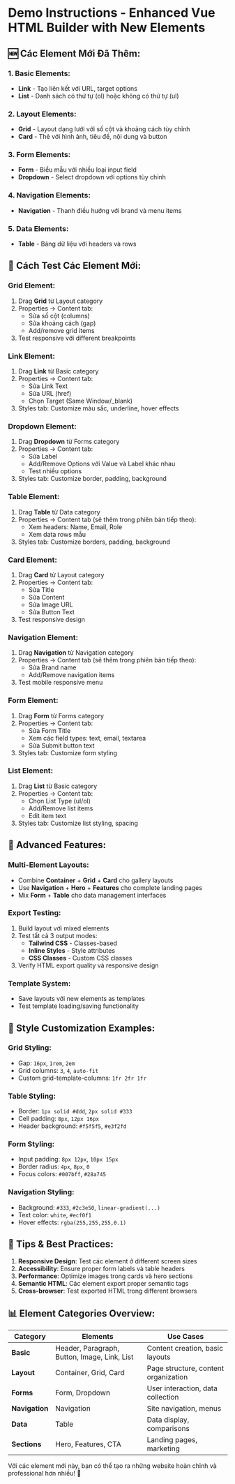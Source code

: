 # Demo Instructions - Enhanced Vue HTML Builder with New Elements

## 🆕 **Các Element Mới Đã Thêm:**

### **1. Basic Elements:**
- **Link** - Tạo liên kết với URL, target options
- **List** - Danh sách có thứ tự (ol) hoặc không có thứ tự (ul)

### **2. Layout Elements:**
- **Grid** - Layout dạng lưới với số cột và khoảng cách tùy chỉnh
- **Card** - Thẻ với hình ảnh, tiêu đề, nội dung và button

### **3. Form Elements:**
- **Form** - Biểu mẫu với nhiều loại input field
- **Dropdown** - Select dropdown với options tùy chỉnh

### **4. Navigation Elements:**
- **Navigation** - Thanh điều hướng với brand và menu items

### **5. Data Elements:**
- **Table** - Bảng dữ liệu với headers và rows

## 🎯 **Cách Test Các Element Mới:**

### **Grid Element:**
1. Drag **Grid** từ Layout category
2. Properties → Content tab:
   - Sửa số cột (columns)
   - Sửa khoảng cách (gap)
   - Add/remove grid items
3. Test responsive với different breakpoints

### **Link Element:**
1. Drag **Link** từ Basic category
2. Properties → Content tab:
   - Sửa Link Text
   - Sửa URL (href)
   - Chọn Target (Same Window/_blank)
3. Styles tab: Customize màu sắc, underline, hover effects

### **Dropdown Element:**
1. Drag **Dropdown** từ Forms category
2. Properties → Content tab:
   - Sửa Label
   - Add/Remove Options với Value và Label khác nhau
   - Test nhiều options
3. Styles tab: Customize border, padding, background

### **Table Element:**
1. Drag **Table** từ Data category
2. Properties → Content tab (sẽ thêm trong phiên bản tiếp theo):
   - Xem headers: Name, Email, Role
   - Xem data rows mẫu
3. Styles tab: Customize borders, padding, background

### **Card Element:**
1. Drag **Card** từ Layout category
2. Properties → Content tab:
   - Sửa Title
   - Sửa Content
   - Sửa Image URL
   - Sửa Button Text
3. Test responsive design

### **Navigation Element:**
1. Drag **Navigation** từ Navigation category
2. Properties → Content tab (sẽ thêm trong phiên bản tiếp theo):
   - Sửa Brand name
   - Add/Remove navigation items
3. Test mobile responsive menu

### **Form Element:**
1. Drag **Form** từ Forms category
2. Properties → Content tab:
   - Sửa Form Title
   - Xem các field types: text, email, textarea
   - Sửa Submit button text
3. Styles tab: Customize form styling

### **List Element:**
1. Drag **List** từ Basic category
2. Properties → Content tab:
   - Chọn List Type (ul/ol)
   - Add/Remove list items
   - Edit item text
3. Styles tab: Customize list styling, spacing

## 🔧 **Advanced Features:**

### **Multi-Element Layouts:**
- Combine **Container** + **Grid** + **Card** cho gallery layouts
- Use **Navigation** + **Hero** + **Features** cho complete landing pages
- Mix **Form** + **Table** cho data management interfaces

### **Export Testing:**
1. Build layout với mixed elements
2. Test tất cả 3 output modes:
   - **Tailwind CSS** - Classes-based
   - **Inline Styles** - Style attributes
   - **CSS Classes** - Custom CSS classes
3. Verify HTML export quality và responsive design

### **Template System:**
- Save layouts với new elements as templates
- Test template loading/saving functionality

## 🎨 **Style Customization Examples:**

### **Grid Styling:**
- Gap: `16px`, `1rem`, `2em`
- Grid columns: `3`, `4`, `auto-fit`
- Custom grid-template-columns: `1fr 2fr 1fr`

### **Table Styling:**
- Border: `1px solid #ddd`, `2px solid #333`
- Cell padding: `8px`, `12px 16px`
- Header background: `#f5f5f5`, `#e3f2fd`

### **Form Styling:**
- Input padding: `8px 12px`, `10px 15px`
- Border radius: `4px`, `8px`, `0`
- Focus colors: `#007bff`, `#28a745`

### **Navigation Styling:**
- Background: `#333`, `#2c3e50`, `linear-gradient(...)`
- Text color: `white`, `#ecf0f1`
- Hover effects: `rgba(255,255,255,0.1)`

## 🚀 **Tips & Best Practices:**

1. **Responsive Design**: Test các element ở different screen sizes
2. **Accessibility**: Ensure proper form labels và table headers
3. **Performance**: Optimize images trong cards và hero sections
4. **Semantic HTML**: Các element export proper semantic tags
5. **Cross-browser**: Test exported HTML trong different browsers

## 📊 **Element Categories Overview:**

| Category | Elements | Use Cases |
|----------|----------|-----------|
| **Basic** | Header, Paragraph, Button, Image, Link, List | Content creation, basic layouts |
| **Layout** | Container, Grid, Card | Page structure, content organization |
| **Forms** | Form, Dropdown | User interaction, data collection |
| **Navigation** | Navigation | Site navigation, menus |
| **Data** | Table | Data display, comparisons |
| **Sections** | Hero, Features, CTA | Landing pages, marketing |

Với các element mới này, bạn có thể tạo ra những website hoàn chỉnh và professional hơn nhiều! 🎉
